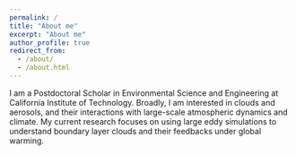 ```yaml
---
permalink: /
title: "About me"
excerpt: "About me"
author_profile: true
redirect_from: 
  - /about/
  - /about.html
---
```


I am a Postdoctoral Scholar in Environmental Science and Engineering at California Institute of Technology. Broadly, I am interested in clouds and aerosols, and their interactions with large-scale atmospheric dynamics and climate. My current research focuses on using large eddy simulations to understand boundary layer clouds and their feedbacks under global warming.
